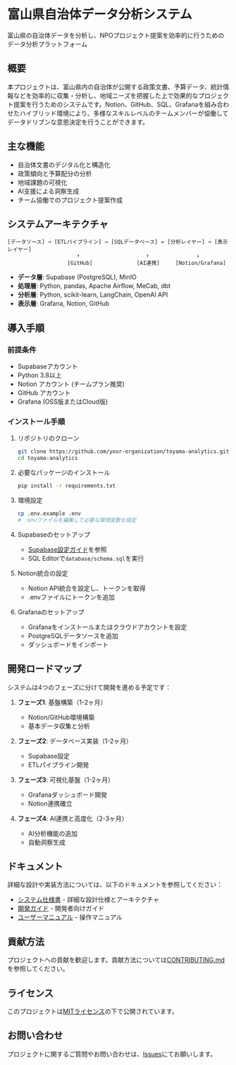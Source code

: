 # 富山県自治体データ分析システム

富山県の自治体データを分析し、NPOプロジェクト提案を効率的に行うためのデータ分析プラットフォーム

## 概要

本プロジェクトは、富山県内の自治体が公開する政策文書、予算データ、統計情報などを効率的に収集・分析し、地域ニーズを把握した上で効果的なプロジェクト提案を行うためのシステムです。Notion、GitHub、SQL、Grafanaを組み合わせたハイブリッド環境により、多様なスキルレベルのチームメンバーが協働してデータドリブンな意思決定を行うことができます。

## 主な機能

- 自治体文書のデジタル化と構造化
- 政策傾向と予算配分の分析
- 地域課題の可視化
- AI支援による洞察生成
- チーム協働でのプロジェクト提案作成

## システムアーキテクチャ

```
[データソース] → [ETLパイプライン] → [SQLデータベース] ↔ [分析レイヤー] → [表示レイヤー]
                      ↑                     ↑               ↓
                   [GitHub]              [AI連携]     [Notion/Grafana]
```

- **データ層**: Supabase (PostgreSQL), MinIO
- **処理層**: Python, pandas, Apache Airflow, MeCab, dbt
- **分析層**: Python, scikit-learn, LangChain, OpenAI API
- **表示層**: Grafana, Notion, GitHub

## 導入手順

### 前提条件

- Supabaseアカウント
- Python 3.8以上
- Notion アカウント (チームプラン推奨)
- GitHub アカウント
- Grafana (OSS版またはCloud版)

### インストール手順

1. リポジトリのクローン
   ```bash
   git clone https://github.com/your-organization/toyama-analytics.git
   cd toyama-analytics
   ```

2. 必要なパッケージのインストール
   ```bash
   pip install -r requirements.txt
   ```

3. 環境設定
   ```bash
   cp .env.example .env
   # .envファイルを編集して必要な環境変数を設定
   ```

4. Supabaseのセットアップ
   - [Supabase設定ガイド](docs/setup/supabase-setup.md)を参照
   - SQL Editorで`database/schema.sql`を実行

5. Notion統合の設定
   - Notion API統合を設定し、トークンを取得
   - .envファイルにトークンを追加

6. Grafanaのセットアップ
   - Grafanaをインストールまたはクラウドアカウントを設定
   - PostgreSQLデータソースを追加
   - ダッシュボードをインポート

## 開発ロードマップ

システムは4つのフェーズに分けて開発を進める予定です：

1. **フェーズ1**: 基盤構築（1-2ヶ月）
   - Notion/GitHub環境構築
   - 基本データ収集と分析

2. **フェーズ2**: データベース実装（1-2ヶ月）
   - Supabase設定
   - ETLパイプライン開発

3. **フェーズ3**: 可視化基盤（1-2ヶ月）
   - Grafanaダッシュボード開発
   - Notion連携確立

4. **フェーズ4**: AI連携と高度化（2-3ヶ月）
   - AI分析機能の追加
   - 自動洞察生成

## ドキュメント

詳細な設計や実装方法については、以下のドキュメントを参照してください：

- [システム仕様書](system-spec.md) - 詳細な設計仕様とアーキテクチャ
- [開発ガイド](docs/development-guide.md) - 開発者向けガイド
- [ユーザーマニュアル](docs/user-manual.md) - 操作マニュアル

## 貢献方法

プロジェクトへの貢献を歓迎します。貢献方法については[CONTRIBUTING.md](docs/CONTRIBUTING.md)を参照してください。

## ライセンス

このプロジェクトは[MITライセンス](LICENSE)の下で公開されています。

## お問い合わせ

プロジェクトに関するご質問やお問い合わせは、[Issues](https://github.com/your-organization/toyama-analytics/issues)にてお願いします。

